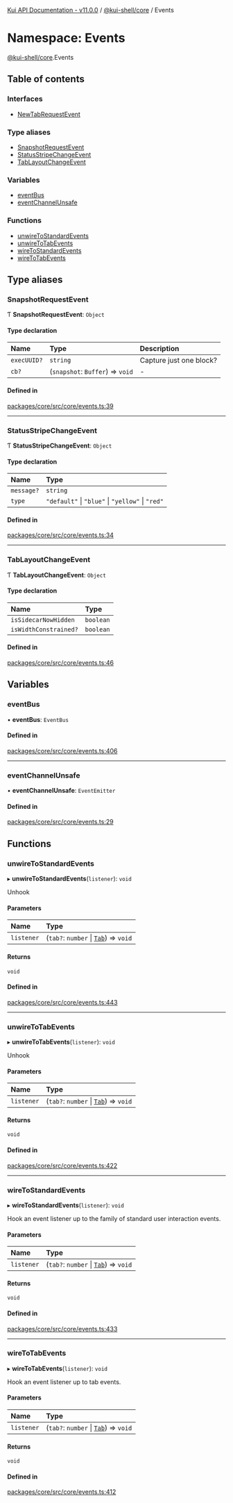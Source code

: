 [Kui API Documentation - v11.0.0](../README.md) / [@kui-shell/core](kui_shell_core.md) / Events

# Namespace: Events

[@kui-shell/core](kui_shell_core.md).Events

## Table of contents

### Interfaces

- [NewTabRequestEvent](../interfaces/kui_shell_core.Events.NewTabRequestEvent.md)

### Type aliases

- [SnapshotRequestEvent](kui_shell_core.Events.md#snapshotrequestevent)
- [StatusStripeChangeEvent](kui_shell_core.Events.md#statusstripechangeevent)
- [TabLayoutChangeEvent](kui_shell_core.Events.md#tablayoutchangeevent)

### Variables

- [eventBus](kui_shell_core.Events.md#eventbus)
- [eventChannelUnsafe](kui_shell_core.Events.md#eventchannelunsafe)

### Functions

- [unwireToStandardEvents](kui_shell_core.Events.md#unwiretostandardevents)
- [unwireToTabEvents](kui_shell_core.Events.md#unwiretotabevents)
- [wireToStandardEvents](kui_shell_core.Events.md#wiretostandardevents)
- [wireToTabEvents](kui_shell_core.Events.md#wiretotabevents)

## Type aliases

### SnapshotRequestEvent

Ƭ **SnapshotRequestEvent**: `Object`

#### Type declaration

| Name        | Type                             | Description             |
| :---------- | :------------------------------- | :---------------------- |
| `execUUID?` | `string`                         | Capture just one block? |
| `cb?`       | (`snapshot`: `Buffer`) => `void` | -                       |

#### Defined in

[packages/core/src/core/events.ts:39](https://github.com/kubernetes-sigs/kui/blob/kui/packages/core/src/core/events.ts#L39)

---

### StatusStripeChangeEvent

Ƭ **StatusStripeChangeEvent**: `Object`

#### Type declaration

| Name       | Type                                             |
| :--------- | :----------------------------------------------- |
| `message?` | `string`                                         |
| `type`     | `"default"` \| `"blue"` \| `"yellow"` \| `"red"` |

#### Defined in

[packages/core/src/core/events.ts:34](https://github.com/kubernetes-sigs/kui/blob/kui/packages/core/src/core/events.ts#L34)

---

### TabLayoutChangeEvent

Ƭ **TabLayoutChangeEvent**: `Object`

#### Type declaration

| Name                  | Type      |
| :-------------------- | :-------- |
| `isSidecarNowHidden`  | `boolean` |
| `isWidthConstrained?` | `boolean` |

#### Defined in

[packages/core/src/core/events.ts:46](https://github.com/kubernetes-sigs/kui/blob/kui/packages/core/src/core/events.ts#L46)

## Variables

### eventBus

• **eventBus**: `EventBus`

#### Defined in

[packages/core/src/core/events.ts:406](https://github.com/kubernetes-sigs/kui/blob/kui/packages/core/src/core/events.ts#L406)

---

### eventChannelUnsafe

• **eventChannelUnsafe**: `EventEmitter`

#### Defined in

[packages/core/src/core/events.ts:29](https://github.com/kubernetes-sigs/kui/blob/kui/packages/core/src/core/events.ts#L29)

## Functions

### unwireToStandardEvents

▸ **unwireToStandardEvents**(`listener`): `void`

Unhook

#### Parameters

| Name       | Type                                                                         |
| :--------- | :--------------------------------------------------------------------------- |
| `listener` | (`tab?`: `number` \| [`Tab`](../interfaces/kui_shell_core.Tab.md)) => `void` |

#### Returns

`void`

#### Defined in

[packages/core/src/core/events.ts:443](https://github.com/kubernetes-sigs/kui/blob/kui/packages/core/src/core/events.ts#L443)

---

### unwireToTabEvents

▸ **unwireToTabEvents**(`listener`): `void`

Unhook

#### Parameters

| Name       | Type                                                                         |
| :--------- | :--------------------------------------------------------------------------- |
| `listener` | (`tab?`: `number` \| [`Tab`](../interfaces/kui_shell_core.Tab.md)) => `void` |

#### Returns

`void`

#### Defined in

[packages/core/src/core/events.ts:422](https://github.com/kubernetes-sigs/kui/blob/kui/packages/core/src/core/events.ts#L422)

---

### wireToStandardEvents

▸ **wireToStandardEvents**(`listener`): `void`

Hook an event listener up to the family of standard user
interaction events.

#### Parameters

| Name       | Type                                                                         |
| :--------- | :--------------------------------------------------------------------------- |
| `listener` | (`tab?`: `number` \| [`Tab`](../interfaces/kui_shell_core.Tab.md)) => `void` |

#### Returns

`void`

#### Defined in

[packages/core/src/core/events.ts:433](https://github.com/kubernetes-sigs/kui/blob/kui/packages/core/src/core/events.ts#L433)

---

### wireToTabEvents

▸ **wireToTabEvents**(`listener`): `void`

Hook an event listener up to tab events.

#### Parameters

| Name       | Type                                                                         |
| :--------- | :--------------------------------------------------------------------------- |
| `listener` | (`tab?`: `number` \| [`Tab`](../interfaces/kui_shell_core.Tab.md)) => `void` |

#### Returns

`void`

#### Defined in

[packages/core/src/core/events.ts:412](https://github.com/kubernetes-sigs/kui/blob/kui/packages/core/src/core/events.ts#L412)
